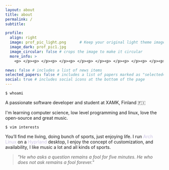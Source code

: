 ```yaml
---
layout: about
title: about
permalink: /
subtitle: 

profile:
  align: right
  image: prof_pic_light.png      # Keep your original light theme image here
  image_dark: prof_pic1.jpg
  image_circular: false # crops the image to make it circular
  more_info: >
    <p> </p><p> </p><p> </p><p> </p><p> </p><p> </p><p> </p><p> </p><p> </p><p> </p><p>I am Andryha</p>

news: false # includes a list of news items
selected_papers: false # includes a list of papers marked as "selected={true}"
social: true # includes social icons at the bottom of the page
---
```


```arduino
$ whoami
```
A passionate software developer and student at XAMK, Finland 🇫🇮

I'm learning computer science, low level programming and linux, love the open-source and great music.

```arduino
$ vim interests
```

You’ll find me living, doing bunch of sports, just enjoying life. I run <span style="color: #CBC3E3;">Arch Linux</span>  on a <span style="color: #CBC3E3;"> Hyprland</span> desktop, I enjoy the concept of customization, and availability, I like music a lot and all kinds of sports. 



>*"He who asks a question remains a fool for five minutes. He who does not ask remains a fool forever."*

